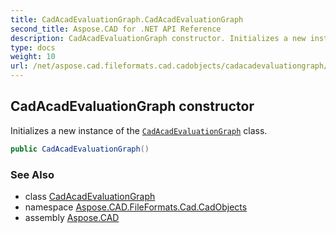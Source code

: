 ```yaml
---
title: CadAcadEvaluationGraph.CadAcadEvaluationGraph
second_title: Aspose.CAD for .NET API Reference
description: CadAcadEvaluationGraph constructor. Initializes a new instance of the CadAcadEvaluationGraph class
type: docs
weight: 10
url: /net/aspose.cad.fileformats.cad.cadobjects/cadacadevaluationgraph/cadacadevaluationgraph/
---
```

## CadAcadEvaluationGraph constructor

Initializes a new instance of the [`CadAcadEvaluationGraph`](../) class.

```csharp
public CadAcadEvaluationGraph()
```

### See Also

* class [CadAcadEvaluationGraph](../)
* namespace [Aspose.CAD.FileFormats.Cad.CadObjects](../../cadacadevaluationgraph/)
* assembly [Aspose.CAD](../../../)



